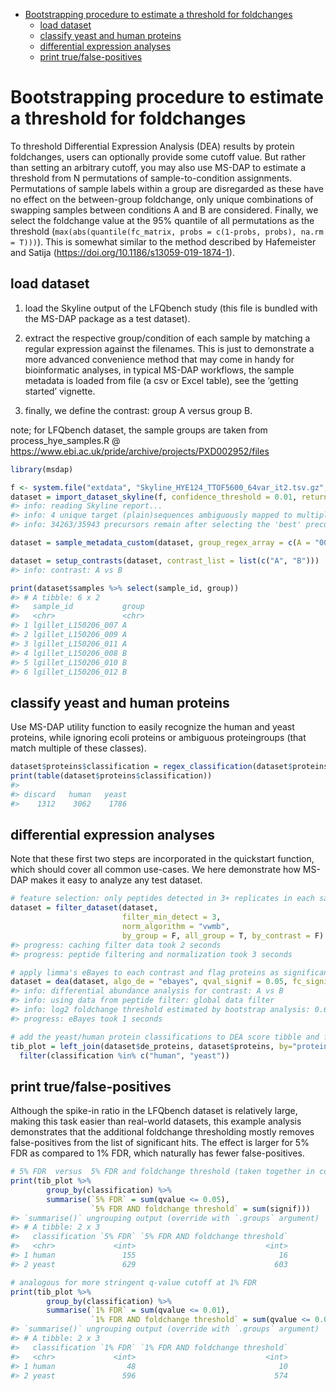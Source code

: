 
  - [Bootstrapping procedure to estimate a threshold for
    foldchanges](#bootstrapping-procedure-to-estimate-a-threshold-for-foldchanges)
      - [load dataset](#load-dataset)
      - [classify yeast and human
        proteins](#classify-yeast-and-human-proteins)
      - [differential expression
        analyses](#differential-expression-analyses)
      - [print true/false-positives](#print-truefalse-positives)

# Bootstrapping procedure to estimate a threshold for foldchanges

To threshold Differential Expression Analysis (DEA) results by protein
foldchanges, users can optionally provide some cutoff value. But rather
than setting an arbitrary cutoff, you may also use MS-DAP to estimate a
threshold from N permutations of sample-to-condition assignments.
Permutations of sample labels within a group are disregarded as these
have no effect on the between-group foldchange, only unique combinations
of swapping samples between conditions A and B are considered. Finally,
we select the foldchange value at the 95% quantile of all permutations
as the threshold (`max(abs(quantile(fc_matrix, probs = c(1-probs,
probs), na.rm = T)))`). This is somewhat similar to the method described
by Hafemeister and Satija (<https://doi.org/10.1186/s13059-019-1874-1>).

## load dataset

1.  load the Skyline output of the LFQbench study (this file is bundled
    with the MS-DAP package as a test dataset).

2.  extract the respective group/condition of each sample by matching a
    regular expression against the filenames. This is just to
    demonstrate a more advanced convenience method that may come in
    handy for bioinformatic analyses, in typical MS-DAP workflows, the
    sample metadata is loaded from file (a csv or Excel table), see the
    ‘getting started’ vignette.

3.  finally, we define the contrast: group A versus group B.

note; for LFQbench dataset, the sample groups are taken from
process\_hye\_samples.R @
<https://www.ebi.ac.uk/pride/archive/projects/PXD002952/files>

``` r
library(msdap)

f <- system.file("extdata", "Skyline_HYE124_TTOF5600_64var_it2.tsv.gz", package = "msdap")
dataset = import_dataset_skyline(f, confidence_threshold = 0.01, return_decoys = F, acquisition_mode = "dia")
#> info: reading Skyline report...
#> info: 4 unique target (plain)sequences ambiguously mapped to multiple proteins and thus removed. Examples; TTDVTGTIELPEGVEMVMPGDNIK, LNIISNLDCVNEVIGIR, LMDLSINK, EVDEQMLNVQNK
#> info: 34263/35943 precursors remain after selecting the 'best' precursor for each modified sequence

dataset = sample_metadata_custom(dataset, group_regex_array = c(A = "007|009|011", B = "008|010|012") )

dataset = setup_contrasts(dataset, contrast_list = list(c("A", "B")))
#> info: contrast: A vs B

print(dataset$samples %>% select(sample_id, group))
#> # A tibble: 6 x 2
#>   sample_id           group
#>   <chr>               <chr>
#> 1 lgillet_L150206_007 A    
#> 2 lgillet_L150206_009 A    
#> 3 lgillet_L150206_011 A    
#> 4 lgillet_L150206_008 B    
#> 5 lgillet_L150206_010 B    
#> 6 lgillet_L150206_012 B
```

## classify yeast and human proteins

Use MS-DAP utility function to easily recognize the human and yeast
proteins, while ignoring ecoli proteins or ambiguous proteingroups (that
match multiple of these classes).

``` r
dataset$proteins$classification = regex_classification(dataset$proteins$fasta_headers, regex=c(human="_HUMA", yeast="_YEAS", discard="_ECOL"))
print(table(dataset$proteins$classification))
#> 
#> discard   human   yeast 
#>    1312    3062    1786
```

## differential expression analyses

Note that these first two steps are incorporated in the quickstart
function, which should cover all common use-cases. We here demonstrate
how MS-DAP makes it easy to analyze any test dataset.

``` r
# feature selection: only peptides detected in 3+ replicates in each sample group, then apply normalization (vwmb algorithm)
dataset = filter_dataset(dataset,
                         filter_min_detect = 3,
                         norm_algorithm = "vwmb",
                         by_group = F, all_group = T, by_contrast = F)
#> progress: caching filter data took 2 seconds
#> progress: peptide filtering and normalization took 3 seconds

# apply limma's eBayes to each contrast and flag proteins as significant at 5% FDR and foldchange larger than a threshold estimated from bootstrap analyses (specified by parameter; fc_signif=NA)
dataset = dea(dataset, algo_de = "ebayes", qval_signif = 0.05, fc_signif = NA)
#> info: differential abundance analysis for contrast: A vs B
#> info: using data from peptide filter: global data filter
#> info: log2 foldchange threshold estimated by bootstrap analysis: 0.650
#> progress: eBayes took 1 seconds

# add the yeast/human protein classifications to DEA score tibble and filter to only keep human and yeast proteins
tib_plot = left_join(dataset$de_proteins, dataset$proteins, by="protein_id") %>%
  filter(classification %in% c("human", "yeast"))
```

## print true/false-positives

Although the spike-in ratio in the LFQbench dataset is relatively large,
making this task easier than real-world datasets, this example analysis
demonstrates that the additional foldchange thresholding mostly removes
false-positives from the list of significant hits. The effect is larger
for 5% FDR as compared to 1% FDR, which naturally has fewer
false-positives.

``` r
# 5% FDR  versus  5% FDR and foldchange threshold (taken together in column 'signif')
print(tib_plot %>% 
        group_by(classification) %>% 
        summarise(`5% FDR` = sum(qvalue <= 0.05),
                  `5% FDR AND foldchange threshold` = sum(signif)))
#> `summarise()` ungrouping output (override with `.groups` argument)
#> # A tibble: 2 x 3
#>   classification `5% FDR` `5% FDR AND foldchange threshold`
#>   <chr>             <int>                             <int>
#> 1 human               155                                16
#> 2 yeast               629                               603

# analogous for more stringent q-value cutoff at 1% FDR
print(tib_plot %>% 
        group_by(classification) %>% 
        summarise(`1% FDR` = sum(qvalue <= 0.01),
                  `1% FDR AND foldchange threshold` = sum(qvalue <= 0.01 & signif)))
#> `summarise()` ungrouping output (override with `.groups` argument)
#> # A tibble: 2 x 3
#>   classification `1% FDR` `1% FDR AND foldchange threshold`
#>   <chr>             <int>                             <int>
#> 1 human                48                                10
#> 2 yeast               596                               574
```
